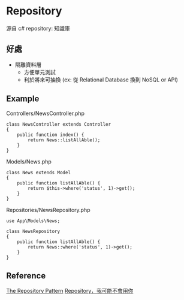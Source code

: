 # Repository
源自 c#
repository: 知識庫

## 好處
* 隔離資料層
  * 方便單元測試
  * 利於將來可抽換 (ex: 從 Relational Database 換到 NoSQL or API)

## Example

Controllers/NewsController.php
```
class NewsController extends Controller
{
    public function index() {
        return News::listAllAble();
    }
}
```

Models/News.php
```
class News extends Model
{
    public function listAllAble() {
        return $this->where('status', 1)->get();
    }
}
```

Repositories/NewsRepository.php
```
use App\Models\News;

class NewsRepository
{
    public function listAllAble() {
        return News::where('status', 1)->get();
    }
}
```



## Reference
[The Repository Pattern](https://msdn.microsoft.com/en-us/library/ff649690.aspx)
[Repository，我可能不會用你](http://huan-lin.blogspot.com/2012/11/repository-yagni.html)
